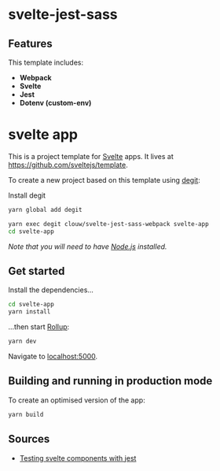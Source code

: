# svelte-jest-sass

## Features
This template includes:

* **Webpack**
* **Svelte**
* **Jest**
* **Dotenv (custom-env)**

# svelte app

This is a project template for [Svelte](https://svelte.dev) apps. It lives at https://github.com/sveltejs/template.

To create a new project based on this template using [degit](https://github.com/Rich-Harris/degit):


Install degit

```bash
yarn global add degit
```

```bash
yarn exec degit clouw/svelte-jest-sass-webpack svelte-app
cd svelte-app
```

*Note that you will need to have [Node.js](https://nodejs.org) installed.*


## Get started

Install the dependencies...

```bash
cd svelte-app
yarn install
```

...then start [Rollup](https://rollupjs.org):

```bash
yarn dev
```

Navigate to [localhost:5000](http://localhost:5000).

## Building and running in production mode

To create an optimised version of the app:

```bash
yarn build
```

## Sources

* [Testing svelte components with jest](https://dev.to/jpblancodb/testing-svelte-components-with-jest-53h3)

